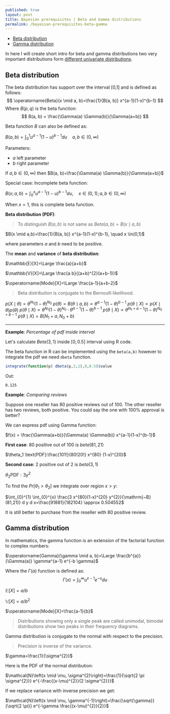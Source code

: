 ```yaml
---
published: true
layout: post
title: Bayesian prerequisites | Beta and Gamma distributions
permalink: /bayesian-prerequisites-beta-gamma
---
```

- [Beta distribution](#beta-distribution)
- [Gamma distribution](#gamma-distribution)


In here I will create short intro for beta and gamma distributions two very important distributions form [different univariate distributions](http://www.math.wm.edu/~leemis/chart/UDR/UDR.html).

## Beta distribution


The beta distribution has support over the interval [0,1] and is defined as follows:
$$
\operatorname{Beta}(x \mid a, b)=\frac{1}{B(a, b)} x^{a-1}(1-x)^{b-1}
$$
Where $B(p, q)$ is the beta function:
$$
B(a, b) = \frac{\Gamma(a) \Gamma(b)}{\Gamma(a+b)}
$$


Beta function $B$ can also be defined as:

$B(a, b)=\int_{0}^{1} u^{a-1}(1-u)^{b-1} d u \quad a, b \in(0, \infty)$


Parameters:
* $a$ left parameter
* $b$ right parameter


If $a, b \in(0, \infty)$ then
$B(a, b)=\frac{\Gamma(a) \Gamma(b)}{\Gamma(a+b)}$

Special case: Incomplete beta function:

$B(x ; a, b)=\int_{0}^{x} u^{a-1}(1-u)^{b-1} d u, \quad x \in(0,1) ; a, b \in(0, \infty)$

When $x=1$, this is complete beta function.


**Beta distribution (PDF)**:

> To distinguish $B(a,b)$ is not same as $Beta(a, b) =B(x \mid a,b)$

$B(x \mid a,b)=\frac{1}{B(a, b)} x^{a-1}(1-x)^{b-1}, \quad x \in(0,1)$

where parameters $a$ and $b$ need to be positive.

The **mean** and **variance** of **beta distribution**:



$\mathbb{E}[X]=\Large \frac{a}{a+b}$

$\mathbb{V}[X]=\Large \frac{a b}{(a+b)^{2}(a+b-1)}$

$\operatorname{Mode}[X]=\Large \frac{a-1}{a+b-2}$



> Beta distribution is conjugate to the Bernoulli likelihood.

$p(X \mid \theta)=\theta^{N_{1}}(1-\theta)^{N_{0}}$
$p(\theta)=B(\theta \mid a, b) \propto \theta^{a-1}(1-\theta)^{b-1}$
$p(\theta \mid X) \propto p(X \mid \theta) p(\theta)$
$p(\theta \mid X) \propto \theta^{N_{1}}(1-\theta)^{N_{0}} \cdot \theta^{a-1}(1-\theta)^{b-1}$
$p(\theta \mid X) \propto \theta^{N_{1}+a-1}(1-\theta)^{N_{0}+b-1}$
$p(\theta \mid X)=B\left(N_{1}+a, N_{0}+b\right)$

---

**Example**: _Percentage of pdf inside interval_

Let's calculate $Beta(3,1)$ inside $[0,0.5]$ interval using R code.

The beta function in R can be implemented using the `beta(a,b)` however to integrate the pdf we need `dbeta` function.


```R
integrate(function(p) dbeta(p,3,1),0,0.5)$value
```

Out:

```
0.125
```

**Example**: _Comparing reviews_

Suppose one reseller has 80 positive reviews out of 100. The other reseller has two reviews, both positive. You could say the one with 100% approval is better?

We can express pdf using Gamma function: 


$f(x) = \frac{\Gamma(a+b)}{\Gamma(a) \Gamma(b)} x^{a-1}(1-x)^{b-1}$

**First case**: 80 positive out of 100 is $beta(81,21)$

$\theta_1 \text{PDF}:\frac{101!}{80!20!} x^{80} (1-x)^{20}$

**Second case**: 2 positive out of 2 is $beta(3,1)$

$\theta_2 \text{PDF}:3y^{2}$

To find the $Pr[\theta_1 > \theta_2]$ we integrate over region $x>y$:

$\int_{0}^{1} \int_{0}^{x} \frac{3 x^{80}(1-x)^{20} y^{2}}{\mathrm{~B}(81,21)} d y d x=\frac{91881}{182104} \approx 0.504552$

It is still better to purchase from the reseller with 80 positive review.



## Gamma distribution

In mathematics, the gamma function is an extension of the factorial function to complex numbers:

$\operatorname{Gamma}(\gamma \mid a, b)=\Large \frac{b^{a}}{\Gamma(a)} \gamma^{a-1} e^{-b \gamma}$

Where the $\Gamma(a)$ function is defined as:
$$
\Gamma(x) = \int_{0}^{\infty} u^{x-1} e^{-u} d u
$$

$\mathbb{E}[X]=a / b$

$\mathbb{V}[X]=a / b^{2}$

$\operatorname{Mode}[X]=\frac{a-1}{b}$

> Distributions showing only a single peak are called unimodal, bimodal distributions show two peaks in their frequency diagrams.

Gamma distribution is conjugate to the normal with respect to the precision.

>Precision is inverse of the variance.

$\gamma=\frac{1}{\sigma^{2}}$


Here is the PDF of the normal distribution:

$\mathcal{N}\left(x \mid \mu, \sigma^{2}\right)=\frac{1}{\sqrt{2 \pi \sigma^{2}}} e^{-\frac{(x-\mu)^{2}}{2 \sigma^{2}}}$

If we replace variance with inverse precision we get:

$\mathcal{N}\left(x \mid \mu, \gamma^{-1}\right)=\frac{\sqrt{\gamma}}{\sqrt{2 \pi}} e^{-\gamma \frac{(x-\mu)^{2}}{2}}$





